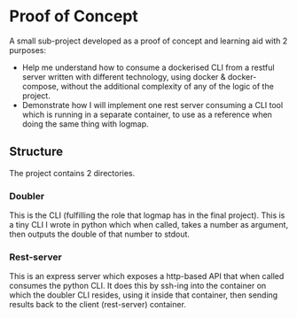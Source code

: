 # Proof of Concept

A small sub-project developed as a proof of concept and learning aid with 2 purposes:
* Help me understand how to consume a dockerised CLI from a restful server written with different technology, using docker & docker-compose, without the additional complexity of any of the logic of the project.
* Demonstrate how I will implement one rest server consuming a CLI tool which is running in a separate container, to use as a reference when doing the same thing with logmap.

## Structure

The project contains 2 directories. 

### Doubler

This is the CLI (fulfilling the role that logmap has in the final project). This is a tiny CLI I wrote in python which when called, takes a number as argument, then outputs the double of that number to stdout.

### Rest-server

This is an express server which exposes a http-based API that when called consumes the python CLI. It does this by ssh-ing into the container on which the doubler CLI resides, using it inside that container, then sending results back to the client (rest-server) container.